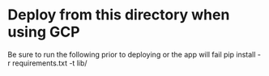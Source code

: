 # Deploy from this directory when using GCP

Be sure to run the following prior to deploying or the app will fail
    pip install -r requirements.txt -t lib/


